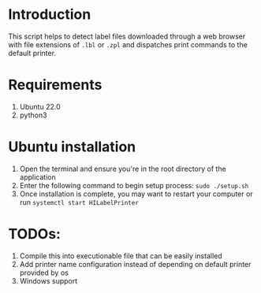 # Introduction
This script helps to detect label files downloaded through a web browser with file extensions of `.lbl` or `.zpl`
and dispatches print commands to the default printer.

# Requirements
1. Ubuntu 22.0
2. python3

# Ubuntu installation
1. Open the terminal and ensure you're in the root directory of the application
2. Enter the following command to begin setup process: `sudo ./setup.sh`
3. Once installation is complete, you may want to restart your computer or run `systemctl start HILabelPrinter`

# TODOs:
1. Compile this into executionable file that can be easily installed
2. Add printer name configuration instead of depending on default printer provided by os
3. Windows support
